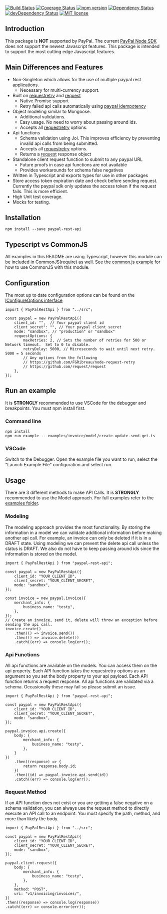 [![Build Status](https://travis-ci.org/trainerbill/paypal-rest-api.svg?branch=master)](https://travis-ci.org/trainerbill/paypal-rest-api)
[![Coverage Status](https://coveralls.io/repos/github/trainerbill/paypal-rest-api/badge.svg?branch=master)](https://coveralls.io/github/trainerbill/paypal-rest-api?branch=master)
[![npm version](https://badge.fury.io/js/paypal-rest-api.svg)](https://badge.fury.io/js/paypal-rest-api)
[![Dependency Status](https://david-dm.org/trainerbill/paypal-rest-api.svg)](https://david-dm.org/trainerbill/paypal-rest-api)
[![devDependency Status](https://david-dm.org/trainerbill/paypal-rest-api/dev-status.svg)](https://david-dm.org/trainerbill/paypal-rest-api#info=devDependencies)
[![MIT license](http://img.shields.io/badge/license-MIT-brightgreen.svg)](http://opensource.org/licenses/MIT)

## Introduction

This package is **NOT** supported by PayPal.  The current [PayPal Node SDK](https://github.com/paypal/PayPal-node-SDK) does not support the newest Javascript features.  This package is intended to support the most cutting edge Javascript features.

## Main Differences and Features
- Non-Singleton which allows for the use of multiple paypal rest applications.
    - Necessary for multi-currency support.
- Built on [requestretry](https://github.com/FGRibreau/node-request-retry) and [request](https://github.com/request/request)
    - Native Promise support
    - Retry failed api calls automatically using [paypal idempotency](https://developer.paypal.com/docs/integration/direct/express-checkout/integration-jsv4/best-practices/#process)
- Object modeling similar to Mongoose.
    - Additional validations.
    - Easy usage.  No need to worry about passing around ids.
    - Accepts all [requestretry](https://github.com/FGRibreau/node-request-retry) options.
- Api functions
    - Schema validation using Joi.  This improves efficiency by preventing invalid api calls from being submitted.
    - Accepts all [requestretry](https://github.com/FGRibreau/node-request-retry) options.
    - Returns a [request](https://github.com/request/request) response object
- Standalone client request function to submit to any paypal URL
    - Future proofs in case api functions are not available
    - Provides workarounds for schema false negatives
- Written in Typescript and exports types for use in other packages
- Store access token expiration date and check before sending request.  Currently the paypal sdk only updates the access token if the request fails.  This is more efficient.
- High Unit test coverage.
- Mocks for testing.

## Installation
```
npm install --save paypal-rest-api
```

## Typescript vs CommonJS
All examples in this README are using Typescript, however this module can be included in CommonJS(require) as well.  See the [common.js example](https://github.com/trainerbill/paypal-rest-api/blob/master/examples/commonjs) for how to use CommonJS with this module.

## Configuration
The most up to date configuration options can be found on the [IConfigureOptions interface](https://github.com/trainerbill/paypal-rest-api/blob/master/src/api/types.ts)
```
import { PayPalRestApi } from "../src";

const paypal = new PayPalRestApi({
    client_id: "",  // Your paypal client id
    client_secret": "", // Your paypal client secret
    mode: "sandbox", // "production" or "sandbox"
    requestOptions: {
        maxRetries: 2, // Sets the number of retries for 500 or Network timeout.  Set to 0 to disable.
        retryDelay: 5000, // Microseconds to wait until next retry.  5000 = 5 seconds
        // Any options from the following
        // https://github.com/FGRibreau/node-request-retry
        // https://github.com/request/request
    },
});
```

## Run an example
It is **STRONGLY** recommended to use VSCode for the debugger and breakpoints.  You must npm install first.

### Command line
```
npm install
npm run example -- examples/invoice/model/create-update-send-get.ts
```

### VSCode
Switch to the Debugger.  Open the example file you want to run, select the "Launch Example File" configuration and select run.

## Usage
There are 3 different methods to make API Calls. It is **STRONGLY** recommended to use the Model approach.  For full examples refer to the [examples folder](https://github.com/trainerbill/paypal-rest-api/tree/master/examples).

### Modeling
The modeling approach provides the most functionality.  By storing the information in a model we can validate additional information before making another api call.  For example, an invoice can only be deleted if it is in a DRAFT state.  Using modeling we can prevent the delete api call unless the status is DRAFT.  We also do not have to keep passing around ids since the information is stored on the model.

```
import { PayPalRestApi } from "paypal-rest-api";

const paypal = new PayPalRestApi({
    client_id: "YOUR_CLIENT_ID",
    client_secret: "YOUR_CLIENT_SECRET",
    mode: "sandbox",
});

const invoice = new paypal.invoice({
    merchant_info: {
        business_name: "testy",
    },
});
// Create an invoice, send it, delete will throw an exception before sending the api call.
invoice.create()
    .then(() => invoice.send())
    .then(() => invoice.delete())
    .catch((err) => console.log(err));
```

### Api Functions
All api functions are available on the models.  You can access them on the api property.  Each API function takes the requestretry options as an argument so you set the body property to your api payload.  Each API function returns a request response.  All api functions are validated via a schema.  Occasionally these may fail so please submit an issue.
```
import { PayPalRestApi } from "paypal-rest-api";

const paypal = new PayPalRestApi({
    client_id: "YOUR_CLIENT_ID",
    client_secret: "YOUR_CLIENT_SECRET",
    mode: "sandbox",
});

paypal.invoice.api.create({
    body: {
        merchant_info: {
            business_name: "testy",
        },
    }
})
    .then((response) => {
        return response.body.id;
    })
    .then((id) => paypal.invoice.api.send(id))
    .catch((err) => console.log(err));
```

### Request Method 
If an API function does not exist or you are getting a false negative on a schema validation, you can always use the request method to directly execute an API call to an endpoint.  You must specify the path, method, and more than likely the body.
```
import { PayPalRestApi } from "../src";

const paypal = new PayPalRestApi({
    client_id: "YOUR_CLIENT_ID",
    client_secret: "YOUR_CLIENT_SECRET",
    mode: "sandbox",
});

paypal.client.request({
    body: {
        merchant_info: {
            business_name: "testy",
        },
    },
    method: "POST",
    uri: "v1/invoicing/invoices/",
})
.then((response) => console.log(response))
.catch((err) => console.error(err));
```
